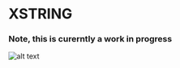 # XSTRING


### Note, this is curerntly a work in progress


![alt text](https://github.com/dark-r00t/STRING/blob/master/documentation/test_output2.png?raw=true) 

